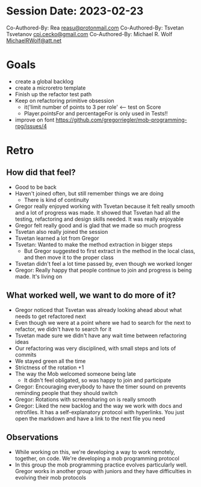 # Session Date: 2023-02-23
Co-Authored-By: Rea <reasu@protonmail.com>
Co-Authored-By: Tsvetan Tsvetanov <cpi.cecko@gmail.com>
Co-Authored-By: Michael R. Wolf <MichaelRWolf@att.net>

# Goals
- create a global backlog
- create a microretro template
- Finish up the refactor test path
- Keep on refactoring primitive obsession
    - it('limit number of points to 3 per role' <-- test on Score
    - Player.pointsFor and percentageFor is only used in Tests!!
- improve on font https://github.com/gregorriegler/mob-programming-rpg/issues/4


# Retro

## How did that feel?
- Good to be back
- Haven't joined often, but still remember things we are doing
    - There is kind of continuity
- Gregor really enjoyed working with Tsvetan because it felt really smooth and a lot of progress was made. It showed that Tsvetan had all the testing, refactoring and design skills needed. It was really enjoyable
- Gregor felt really good and is glad that we made so much progress
- Tsvetan also really joined the session
- Tsvetan learned a lot from Gregor
- Tsvetan: Wanted to make the method extraction in bigger steps
    - But Gregor suggested to first extract in the method in the local class, and then move it to the proper class
- Tsvetan didn't feel a lot time passed by, even though we worked longer
- Gregor: Really happy that people continue to join and progress is being made. It's living on

## What worked well, we want to do more of it?
- Gregor noticed that Tsvetan was already looking ahead about what needs to get refactored next
- Even though we were at a point where we had to search for the next to refactor, we didn't have to search for it
- Tsvetan made sure we didn't have any wait time between refactoring ideas
- Our refactoring was very disciplined, with small steps and lots of commits
- We stayed green all the time
- Strictness of the rotation +1
- The way the Mob welcomed someone being late
    - It didn't feel obligated, so was happy to join and participate
- Gregor: Encouraging everybody to have the timer sound on prevents reminding people that they should switch
- Gregor: Rotations with screensharing on is really smooth
- Gregor: Liked the new backlog and the way we work with docs and retrofiles. It has a self-explanatory protocol with hyperlinks. You just open the markdown and have a link to the next file you need

## Observations
- While working on this, we're developing a way to work remotely, together, on code. We're developing a mob programming protocol
- In this group the mob programming practice evolves particularly well. Gregor works in another group with juniors and they have difficulties in evolving their mob protocols
